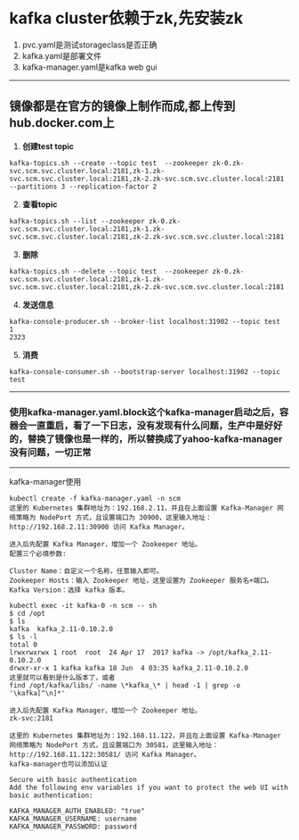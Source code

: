 # kafka cluster依赖于zk,先安装zk
1. pvc.yaml是测试storageclass是否正确
2. kafka.yaml是部署文件
3. kafka-manager.yaml是kafka web gui

---
## 镜像都是在官方的镜像上制作而成,都上传到hub.docker.com上

1. **创建test topic** 
```
kafka-topics.sh --create --topic test  --zookeeper zk-0.zk-svc.scm.svc.cluster.local:2181,zk-1.zk-svc.scm.svc.cluster.local:2181,zk-2.zk-svc.scm.svc.cluster.local:2181 --partitions 3 --replication-factor 2
```
2. **查看topic**
```
kafka-topics.sh --list --zookeeper zk-0.zk-svc.scm.svc.cluster.local:2181,zk-1.zk-svc.scm.svc.cluster.local:2181,zk-2.zk-svc.scm.svc.cluster.local:2181
```
3. **删除**
```
kafka-topics.sh --delete --topic test  --zookeeper zk-0.zk-svc.scm.svc.cluster.local:2181,zk-1.zk-svc.scm.svc.cluster.local:2181,zk-2.zk-svc.scm.svc.cluster.local:2181
```

4. **发送信息**
```
kafka-console-producer.sh --broker-list localhost:31902 --topic test
1
2323
```
5. **消费**
```
kafka-console-consumer.sh --bootstrap-server localhost:31902 --topic test
```

---
### 使用kafka-manager.yaml.block这个kafka-manager启动之后，容器会一直重启，看了一下日志，没有发现有什么问题，生产中是好好的，替换了镜像也是一样的，所以替换成了yahoo-kafka-manager没有问题，一切正常
---
kafka-manager使用   
```
kubectl create -f kafka-manager.yaml -n scm
这里的 Kubernetes 集群地址为：192.168.2.11，并且在上面设置 Kafka-Manager 网络策略为 NodePort 方式，且设置端口为 30900，这里输入地址：http://192.168.2.11:30900 访问 Kafka Manager。

进入后先配置 Kafka Manager，增加一个 Zookeeper 地址。
配置三个必填参数:

Cluster Name：自定义一个名称，任意输入即可。
Zookeeper Hosts：输入 Zookeeper 地址，这里设置为 Zookeeper 服务名+端口。
Kafka Version：选择 kafka 版本。

kubectl exec -it kafka-0 -n scm -- sh
$ cd /opt
$ ls
kafka  kafka_2.11-0.10.2.0
$ ls -l
total 0
lrwxrwxrwx 1 root  root  24 Apr 17  2017 kafka -> /opt/kafka_2.11-0.10.2.0
drwxr-xr-x 1 kafka kafka 18 Jun  4 03:35 kafka_2.11-0.10.2.0
这里就可以看到是什么版本了，或者
find /opt/kafka/libs/ -name \*kafka_\* | head -1 | grep -o '\kafka[^\n]*'

进入后先配置 Kafka Manager，增加一个 Zookeeper 地址。
zk-svc:2181

这里的 Kubernetes 集群地址为：192.168.11.122，并且在上面设置 Kafka-Manager 网络策略为 NodePort 方式，且设置端口为 30581，这里输入地址：http://192.168.11.122:30581/ 访问 Kafka Manager。
kafka-manager也可以添加认证    

Secure with basic authentication
Add the following env variables if you want to protect the web UI with basic authentication:

KAFKA_MANAGER_AUTH_ENABLED: "true"
KAFKA_MANAGER_USERNAME: username
KAFKA_MANAGER_PASSWORD: password

```
